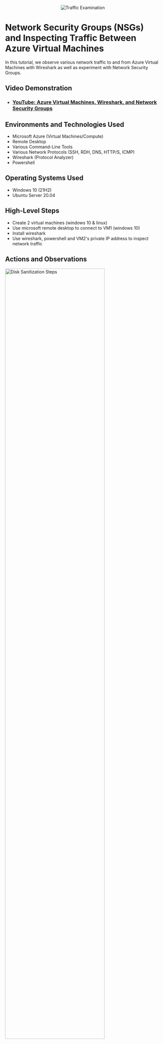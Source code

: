 <p align="center">
<img src="https://i.imgur.com/Ua7udoS.png" alt="Traffic Examination"/>
</p>

<h1>Network Security Groups (NSGs) and Inspecting Traffic Between Azure Virtual Machines</h1>
In this tutorial, we observe various network traffic to and from Azure Virtual Machines with Wireshark as well as experiment with Network Security Groups. <br />


<h2>Video Demonstration</h2>

- ### [YouTube: Azure Virtual Machines, Wireshark, and Network Security Groups](https://www.youtube.com)

<h2>Environments and Technologies Used</h2>

- Microsoft Azure (Virtual Machines/Compute)
- Remote Desktop
- Various Command-Line Tools
- Various Network Protocols (SSH, RDH, DNS, HTTP/S, ICMP)
- Wireshark (Protocol Analyzer)
- Powershell

<h2>Operating Systems Used </h2>

- Windows 10 (21H2)
- Ubuntu Server 20.04

<h2>High-Level Steps</h2>

- Create 2 virtual machines (windows 10 & linux)
- Use microsoft remote desktop to connect to VM1 (windows 10)
- Install wireshark
- Use wireshark, powershell and VM2's private IP address to inspect network traffic

<h2>Actions and Observations</h2>

<p>
<img src="https://i.imgur.com/bOFzGU1.png" height="80%" width="80%" alt="Disk Sanitization Steps"/>
</p>
<p>
After successully downloading wireshark, I launched it. This shows the live traffic thats happening on the virtual machine that I created.
</p>
<br />

<p>
<img src="https://i.imgur.com/wmsB7Mj.png" height="80%" width="80%" alt="Disk Sanitization Steps"/>
</p>
<p>
I was able to block ICMP's traffic on VM2's firewall by creating a inbound security role in VM's network security group and denying the traffic. The ping timed out and VM2 was unable to receive it and send a reply. I then went back and allowed ICMP traffic again.  
</p>
<br />

<p>
<img src="https://i.imgur.com/Oosw72n.png" height="80%" width="80%" alt="Disk Sanitization Steps"/>
</p>
<p>
To find out some of the IP addresses that disney.com uses, I asked the DNS server using nslookup. 
</p>
<br />

<p>
<img src="https://i.imgur.com/zulH3PT.png" height="80%" width="80%" alt="Disk Sanitization Steps"/>
</p>
<p>Lastly, I observed RDP traffic using tcp.port == 3389. Although you're unable to see the movement, the traffic was busy because there's was a live RDP session on my computer to VM1. Any movement or action that I made allowed the traffic to keep going. 
</p>
<br /
